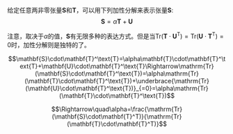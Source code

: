 给定任意两非零张量$\mathbf{S}$和$\mathbf{T}$，可以用下列加性分解来表示张量$\mathbf S$:
$$\mathbf{S}=\alpha\mathbf{T}+\mathbf{U}$$

注意，取决于$\alpha$的值，$\mathbf{S}$有无限多种的表达方式。但是当$\mathsf{Tr}(\mathbf{T}\cdot\mathbf{U}^{\text{T}})=\mathsf{Tr}(\mathbf{U}\cdot\mathbf{T}^{\text{T}})=0$时，加性分解则是独特的了。

$$\mathbf{S}\cdot\mathbf{T}^\text{T}=\alpha\mathbf{T}\cdot\mathbf{T}^\text{T}+\mathbf{U}\cdot\mathbf{T}^\text{T}\Rightarrow\mathrm{Tr}(\mathbf{S}\cdot\mathbf{T}^\text{T})=\alpha\mathrm{Tr}(\mathbf{T}\cdot\mathbf{T}^\text{T})+\underbrace{\mathrm{Tr}(\mathbf{U}\cdot\mathbf{T}^\text{T})}_{=0}=\alpha\mathrm{Tr}(\mathbf{T}\cdot\mathbf{T}^\text{T})$$

$$\Rightarrow\quad\alpha=\frac{\mathrm{Tr}(\mathbf{S}\cdot\mathbf{T}^T)}{\mathrm{Tr}(\mathbf{T}\cdot\mathbf{T}^T)}$$
<!--stackedit_data:
eyJoaXN0b3J5IjpbLTk5OTQ1OTE3MCwtNTQ0MzUyMjEwLDExNT
k5NTczNSwtNjM0NDU4MDcwLDUzNTUwNzg2MCw0OTc4MTg4MTBd
fQ==
-->